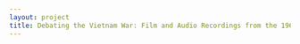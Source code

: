 ```yaml
--- 
layout: project 
title: Debating the Vietnam War: Film and Audio Recordings from the 1960s and 1970s
---
```



